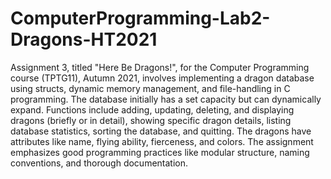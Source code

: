 # ComputerProgramming-Lab2-Dragons-HT2021

Assignment 3, titled "Here Be Dragons!", for the Computer Programming course (TPTG11), Autumn 2021, involves implementing a dragon database using structs, dynamic memory management, and file-handling in C programming. The database initially has a set capacity but can dynamically expand. Functions include adding, updating, deleting, and displaying dragons (briefly or in detail), showing specific dragon details, listing database statistics, sorting the database, and quitting. The dragons have attributes like name, flying ability, fierceness, and colors. The assignment emphasizes good programming practices like modular structure, naming conventions, and thorough documentation.
